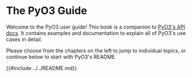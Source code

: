 # The PyO3 Guide

Welcome to the PyO3 user guide! This book is a companion to [PyO3's API docs](https://docs.rs/pyo3). It contains examples and documentation to explain all of PyO3's use cases in detail.

Please choose from the chapters on the left to jump to individual topics, or continue below to start with PyO3's README.

{{#include ../../README.md}}
